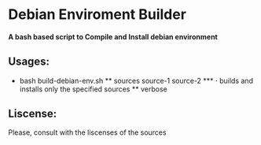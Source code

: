 # Debian Enviroment Builder

####   A bash based script to Compile and Install debian environment




## Usages:
  * bash build-debian-env.sh 
     ** sources source-1 source-2
      *** ⋅ builds and installs only the specified sources
     ** verbose
     


## Liscense:
Please, consult with the liscenses of the sources
